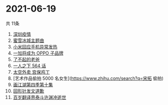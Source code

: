 # 2021-06-19
  共 11条

  <!-- BEGIN -->
  <!-- 最后更新时间:Sat Jun 19 2021 03:12:49 GMT+0000 (Coordinated Universal Time) -->
  1. [深圳疫情](https://www.zhihu.com/search?q=深圳疫情)
1. [蜜雪冰城主题曲](https://www.zhihu.com/search?q=蜜雪冰城)
1. [小米回应手机异常发热](https://www.zhihu.com/search?q=小米)
1. [一加将成为 OPPO 子品牌](https://www.zhihu.com/search?q=一加)
1. [了不起的老爸](https://www.zhihu.com/search?q=了不起的老爸)
1. [一人之下 564 话](https://www.zhihu.com/search?q=一人之下)
1. [太空外卖 宫保鸡丁](https://www.zhihu.com/search?q=太空外卖)
1. [艺术作品偷拍 5000 名女生](https://www.zhihu.com/search?q=宋拓 偷拍)
1. [画江湖第四季第十集](https://www.zhihu.com/search?q=画江湖之不良人第四季)
1. [回形针发文道歉](https://www.zhihu.com/search?q=回形针道歉)
1. [百岁翻译界泰斗许渊冲逝世](https://www.zhihu.com/search?q=许渊冲)
  <!-- END -->
  